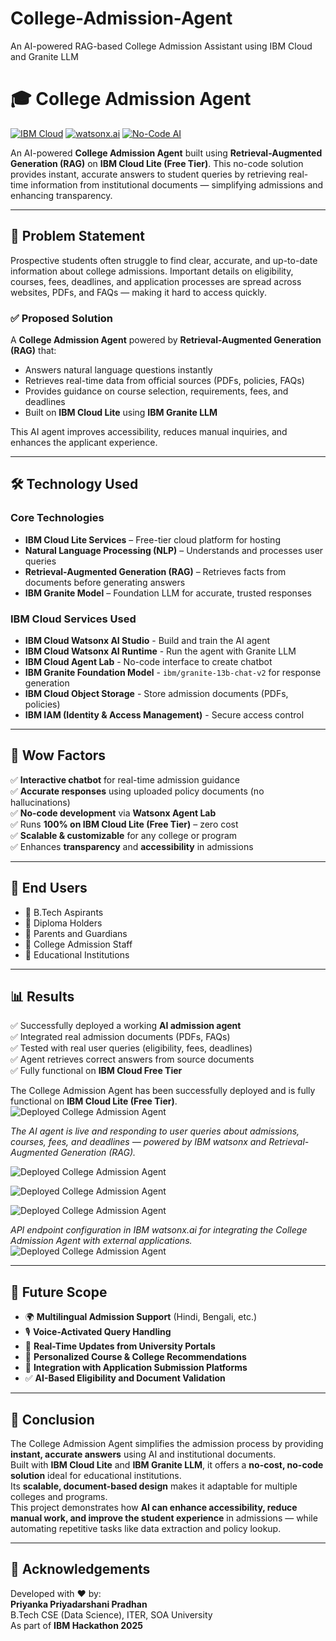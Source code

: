 # College-Admission-Agent
An AI-powered RAG-based College Admission Assistant using IBM Cloud and Granite LLM
# 🎓 College Admission Agent  
[![IBM Cloud](https://img.shields.io/badge/IBM%20Cloud-3C6CD4?style=for-the-badge&logo=ibm&logoColor=white)](https://cloud.ibm.com)
[![watsonx.ai](https://img.shields.io/badge/watsonx.ai-0066FF?style=for-the-badge&logo=ibm&logoColor=white)](https://www.ibm.com/watsonx)
[![No-Code AI](https://img.shields.io/badge/No--Code%20AI-1A9FFF?style=for-the-badge&logo=ibm&logoColor=white)](https://www.ibm.com/products/watsonx-ai)

An AI-powered **College Admission Agent** built using **Retrieval-Augmented Generation (RAG)** on **IBM Cloud Lite (Free Tier)**. This no-code solution provides instant, accurate answers to student queries by retrieving real-time information from institutional documents — simplifying admissions and enhancing transparency.


---

## 📌 Problem Statement

Prospective students often struggle to find clear, accurate, and up-to-date information about college admissions. Important details on eligibility, courses, fees, deadlines, and application processes are spread across websites, PDFs, and FAQs — making it hard to access quickly.

### ✅ Proposed Solution
A **College Admission Agent** powered by **Retrieval-Augmented Generation (RAG)** that:
- Answers natural language questions instantly
- Retrieves real-time data from official sources (PDFs, policies, FAQs)
- Provides guidance on course selection, requirements, fees, and deadlines
- Built on **IBM Cloud Lite** using **IBM Granite LLM**

This AI agent improves accessibility, reduces manual inquiries, and enhances the applicant experience.

---

## 🛠️ Technology Used

### Core Technologies
- **IBM Cloud Lite Services** – Free-tier cloud platform for hosting
- **Natural Language Processing (NLP)** – Understands and processes user queries
- **Retrieval-Augmented Generation (RAG)** – Retrieves facts from documents before generating answers
- **IBM Granite Model** – Foundation LLM for accurate, trusted responses

### IBM Cloud Services Used
 - **IBM Cloud Watsonx AI Studio** - Build and train the AI agent
 - **IBM Cloud Watsonx AI Runtime** - Run the agent with Granite LLM 
 - **IBM Cloud Agent Lab** - No-code interface to create chatbot 
 - **IBM Granite Foundation Model** - `ibm/granite-13b-chat-v2` for response generation 
 - **IBM Cloud Object Storage** - Store admission documents (PDFs, policies) 
 - **IBM IAM (Identity & Access Management)** - Secure access control 

---

## 🌟 Wow Factors

✅ **Interactive chatbot** for real-time admission guidance  
✅ **Accurate responses** using uploaded policy documents (no hallucinations)  
✅ **No-code development** via **Watsonx Agent Lab**  
✅ Runs **100% on IBM Cloud Lite (Free Tier)** – zero cost  
✅ **Scalable & customizable** for any college or program  
✅ Enhances **transparency** and **accessibility** in admissions  

---

## 👥 End Users

- 🔹 B.Tech Aspirants
- 🔹 Diploma Holders
- 🔹 Parents and Guardians
- 🔹 College Admission Staff
- 🔹 Educational Institutions

---

## 📊 Results

✅ Successfully deployed a working **AI admission agent**  
✅ Integrated real admission documents (PDFs, FAQs)  
✅ Tested with real user queries (eligibility, fees, deadlines)  
✅ Agent retrieves correct answers from source documents  
✅ Fully functional on **IBM Cloud Free Tier**

The College Admission Agent has been successfully deployed and is fully functional on **IBM Cloud Lite (Free Tier)**.
![Deployed College Admission Agent](pic1.png)

*The AI agent is live and responding to user queries about admissions, courses, fees, and deadlines — powered by IBM watsonx and Retrieval-Augmented Generation (RAG).*

![Deployed College Admission Agent](pic2.png)

![Deployed College Admission Agent](pic3.png)

![Deployed College Admission Agent](pic5.png)


*API endpoint configuration in IBM watsonx.ai for integrating the College Admission Agent with external applications.*
![Deployed College Admission Agent](pic4.png)



---

## 🚀 Future Scope

- 🌍 **Multilingual Admission Support** (Hindi, Bengali, etc.)
- 🎙️ **Voice-Activated Query Handling**
- 🔁 **Real-Time Updates from University Portals**
- 🎯 **Personalized Course & College Recommendations**
- 🔄 **Integration with Application Submission Platforms**
- ✅ **AI-Based Eligibility and Document Validation**

---
## 📝 Conclusion

The College Admission Agent simplifies the admission process by providing **instant, accurate answers** using AI and institutional documents.  
Built with **IBM Cloud Lite** and **IBM Granite LLM**, it offers a **no-cost, no-code solution** ideal for educational institutions.  
Its **scalable, document-based design** makes it adaptable for multiple colleges and programs.  
This project demonstrates how **AI can enhance accessibility, reduce manual work, and improve the student experience** in admissions — while automating repetitive tasks like data extraction and policy lookup.


---
## 🙌 Acknowledgements

Developed with ❤️ by:  
**Priyanka Priyadarshani Pradhan**  
B.Tech CSE (Data Science), ITER, SOA University  
As part of **IBM Hackathon 2025**
